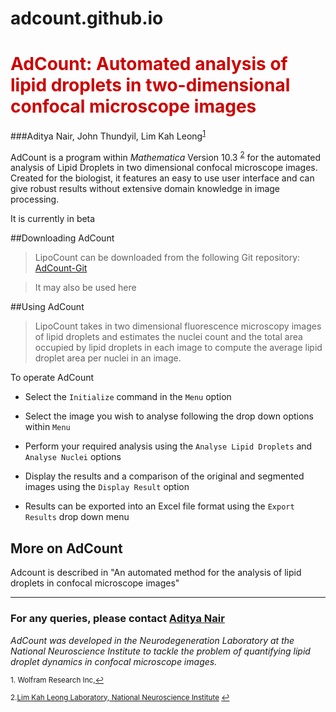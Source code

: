 # adcount.github.io
# <font color="CC0000">AdCount: Automated analysis of lipid droplets in two-dimensional confocal microscope images</font>


###Aditya Nair, John Thundyil, Lim Kah Leong<sup><a href="#fn1" id="ref1">1</a></sup>

AdCount is a program within *Mathematica* Version 10.3 <sup><a href="#fn2" id="ref2">2</a></sup> for the automated analysis of Lipid Droplets in two dimensional confocal microscope images. Created for the biologist, it features an easy to use user interface and can give robust results without extensive domain knowledge in image processing.

It is currently in beta

##Downloading AdCount

> LipoCount can be downloaded from the following Git repository: [AdCount-Git](https://gitlab.com/adityanair/LipoCount)

> It may also be used here

<script type="text/javascript" src="http://www.wolfram.com/cdf-player/plugin/v2.1/cdfplugin.js"></script>
<script type="text/javascript">
var cdf = new cdfplugin();
cdf.embed('AdCount_HTML.cdf', 500, 500);
</script>

##Using AdCount

>LipoCount takes in two dimensional fluorescence microscopy images of lipid droplets and estimates the nuclei count and the total area occupied by lipid droplets in each image to compute the average lipid droplet area per nuclei in an image.

To operate AdCount

- Select the `Initialize` command in the `Menu` option

- Select the image you wish to analyse following the drop down options within `Menu`

- Perform your required analysis using the `Analyse Lipid Droplets` and `Analyse Nuclei` options

- Display the results and a comparison of the original and segmented images using the `Display Result` option

- Results can be exported into an Excel file format using the `Export Results` drop down menu

## More on AdCount

Adcount is described in "An automated method for the analysis of lipid droplets in confocal microscope images" 

 
--- 
 

### For any queries, please contact [Aditya Nair](aditya.nair@u.nus.edu)

  
*AdCount was developed in the Neurodegeneration Laboratory at the National Neuroscience Institute to tackle the problem of quantifying lipid droplet dynamics in confocal microscope images.*

<sup id="fn1">1. Wolfram Research Inc,<a href="#ref1" title="Jump back to footnote 1 in the text.">↩</a></sup> 

<sup id="fn2">2.[Lim Kah Leong Laboratory, National Neuroscience Institute](https://www.nni.com.sg/research/our-laboratories/Neurodegeneration-Laboratory/Pages/Home.aspx) <a href="#ref2" title="Jump back to footnote 2 in the text.">↩</a></sup>
